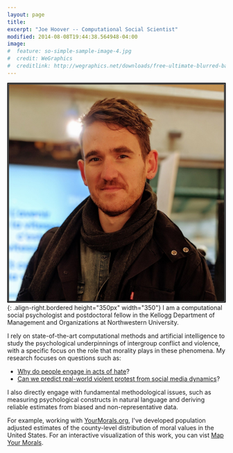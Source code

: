 ```yaml
---
layout: page
title:
excerpt: "Joe Hoover -- Computational Social Scientist"
modified: 2014-08-08T19:44:38.564948-04:00
image: 
#  feature: so-simple-sample-image-4.jpg
#  credit: WeGraphics
#  creditlink: http://wegraphics.net/downloads/free-ultimate-blurred-background-pack/
---
```


![right-aligned-image](/images/image_with_border.jpg){: .align-right.bordered 
height="350px" width="350"}
I am a computational social psychologist and postdoctoral fellow in the Kellogg Department of Management and Organizations 
at Northwestern University. 

I rely on state-of-the-art computational methods and artificial intelligence to study the psychological underpinnings of intergroup conflict and violence, 
with a specific focus on the role that morality plays in these phenomena. My research focuses on questions such as:

* [Why do people engage in acts of hate](papers/preprint_hoover_bound_in_hatred.pdf)?
* [Can we predict real-world violent protest from social media dynamics](hoover_protest_violence.pdf)?

I also directly engage with fundamental methodological issues, 
such as measuring psychological constructs in natural language and deriving reliable 
estimates from biased and non-representative 
data. 

For example, working with [YourMorals.org](http://yourmorals.org), 
I've developed population adjusted estimates of the county-level distribution of moral values 
in the United States. For an interactive visualization of this work, you can vist 
[Map Your Morals](https://mapyourmorals.usc.edu/#/).